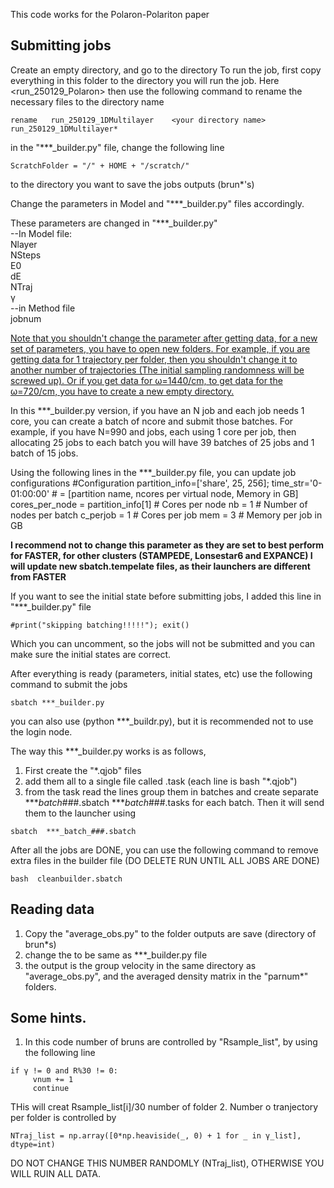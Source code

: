 This code works for the Polaron-Polariton paper

## Submitting jobs
Create an empty directory, and go to the directory
To run the job, first copy everything in this folder to the directory you will run the job. Here <run_250129_Polaron>
then use the following command to rename the necessary files to the directory name

```
rename   run_250129_1DMultilayer    <your directory name>    run_250129_1DMultilayer*
```

in the "***_builder.py" file, change the following line

```
ScratchFolder = "/" + HOME + "/scratch/"
```

to the directory you want to save the jobs outputs (brun*'s)

Change the parameters in Model and "***_builder.py" files accordingly.

These parameters are changed in "***_builder.py"  
--In Model file:  
Nlayer  
NSteps  
E0  
dE  
NTraj  
γ  
--in Method file  
jobnum  


<span style="text-decoration:underline;">Note that you shouldn't change the parameter after getting data, for a new set of parameters, you have to open new folders. For example, if you are getting data for 1 trajectory per folder, then you shouldn't change it to another number of trajectories (The initial sampling randomness will be screwed up). Or if you get data for ω=1440/cm, to get data for the ω=720/cm, you have to create a new empty directory.</span>

In this ***_builder.py version, if you have an N job and each job needs 1 core, you can create a batch of ncore and submit those batches. For example, if you have N=990 and jobs, each using 1 core per job, then allocating 25 jobs to each batch you will have 39 batches of 25 jobs and 1 batch of 15 jobs.  


Using the following lines in the ***_builder.py file, you can update job configurations
#Configuration
partition_info=['share', 25, 256]; time_str='0-01:00:00' # = [partition name, ncores per virtual node, Memory in GB]
cores_per_node = partition_info[1]  # Cores per node
nb = 1  # Number of nodes per batch
c_perjob = 1  # Cores per job
mem = 3  # Memory per job in GB

 **I recommend not to change this parameter as they are set to best perform for FASTER, for other clusters (STAMPEDE, Lonsestar6 and EXPANCE) I will update new sbatch.tempelate files, as their launchers are different from FASTER**


 If you want to see the initial state before submitting jobs, I added this line in "***_builder.py" file 

```
#print("skipping batching!!!!!"); exit()
```

 Which you can uncomment, so the jobs will not be submitted and you can make sure the initial states are correct.


 After everything is ready (parameters, initial states, etc) use the following command to submit the jobs

```
sbatch ***_builder.py
```

 you can also use (python ***_buildr.py), but it is recommended not to use the login node.

 The way this ***_builder.py works is as follows,
 1. First create the "*.qjob" files
 2. add them all to a single file called .task (each line is bash "*.qjob")
 3. from the task read the lines group them in batches and create separate 
 ***_batch_###.sbatch 
 ***_batch_###.tasks
for each batch. Then it will send them to the launcher using 

```
sbatch  ***_batch_###.sbatch 
```

After all the jobs are DONE, you can use the following command to remove extra files in the builder file (DO DELETE RUN UNTIL ALL JOBS ARE DONE)

```
bash  cleanbuilder.sbatch
```

## Reading data 
1. Copy the "average_obs.py" to the folder outputs are save (directory of brun*s)
2. change the <PARAMETERS> to be same as ***_builder.py file
3. the output is the group velocity in the same directory as "average_obs.py", and the averaged density matrix in the "parnum*" folders.

## Some hints.
1. In this code number of bruns are controlled by "Rsample_list", by using the following line

```
if γ != 0 and R%30 != 0:
     vnum += 1
     continue  
```

THis will creat Rsample_list[i]/30 number of folder
2. Number o tranjectory per folder is controlled by

```
NTraj_list = np.array([0*np.heaviside(_, 0) + 1 for _ in γ_list], dtype=int)
```

DO NOT CHANGE THIS NUMBER RANDOMLY (NTraj_list), OTHERWISE YOU WILL RUIN ALL DATA.